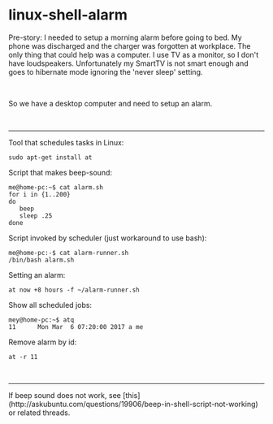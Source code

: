 # linux-shell-alarm

Pre-story: I needed to setup a morning alarm before going to bed.
My phone was discharged and the charger was forgotten at workplace.
The only thing that could help was a computer.
I use TV as a monitor, so I don't have loudspeakers.
Unfortunately my SmartTV is not smart enough and goes to hibernate mode ignoring the 'never sleep' setting.

<br/>

So we have a desktop computer and need to setup an alarm.

<br/>
<hr/>

Tool that schedules tasks in Linux:

    sudo apt-get install at

Script that makes beep-sound:

    me@home-pc:~$ cat alarm.sh
    for i in {1..200}
    do
       beep
       sleep .25
    done

Script invoked by scheduler (just workaround to use bash):

    me@home-pc:-$ cat alarm-runner.sh
    /bin/bash alarm.sh

Setting an alarm:

    at now +8 hours -f ~/alarm-runner.sh

Show all scheduled jobs:

    mey@home-pc:~$ atq
    11      Mon Mar  6 07:20:00 2017 a me

Remove alarm by id:

    at -r 11


<br/>
<hr/>
If beep sound does not work, see [this] (http://askubuntu.com/questions/19906/beep-in-shell-script-not-working) or related threads.





